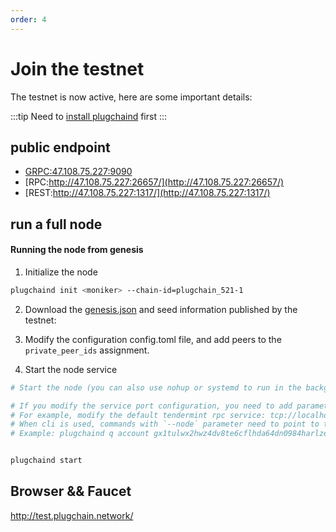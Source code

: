 ```yaml
---
order: 4
---
```


# Join the testnet

The testnet is now active, here are some important details:

:::tip
Need to [install plugchaind](install.md) first
:::
## public endpoint

- [GRPC:47.108.75.227:9090]()
- [RPC:http://47.108.75.227:26657/](http://47.108.75.227:26657/)
- [REST:http://47.108.75.227:1317/](http://47.108.75.227:1317/)



## run a full node

#### Running the node from genesis


1. Initialize the node

```bash
plugchaind init <moniker> --chain-id=plugchain_521-1
```

2. Download the [genesis.json](https://github.com/oracleNetworkProtocol/testnet) and seed information published by the testnet:

3. Modify the configuration config.toml file, and add peers to the `private_peer_ids` assignment.

4. Start the node service
```bash
# Start the node (you can also use nohup or systemd to run in the background)

# If you modify the service port configuration, you need to add parameters where the service is used:
# For example, modify the default tendermint rpc service: tcp://localhost:26657 => tcp://localhost:5000
# When cli is used, commands with `--node` parameter need to point to this parameter as --node=tcp://localhost:5000
# Example: plugchaind q account gx1tulwx2hwz4dv8te6cflhda64dn0984harlzegw --node tcp://localhost:5000


plugchaind start
```

## Browser && Faucet

<http://test.plugchain.network/>
